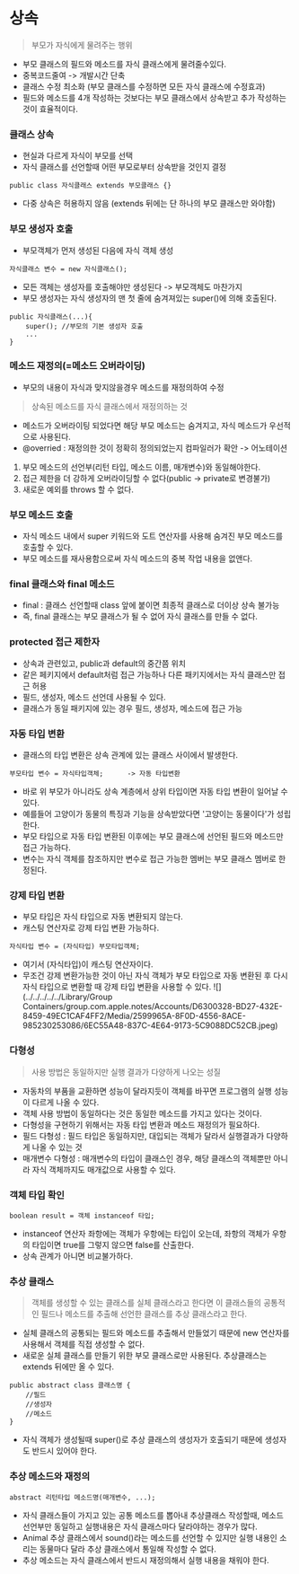 
# 상속
> 부모가 자식에게 물려주는 행위

* 부모 클래스의 필드와 메소드를 자식 클래스에게 물려줄수있다.
* 중복코드줄여 -> 개발시간 단축
* 클래스 수정 최소화 (부모 클래스를 수정하면 모든 자식 클래스에 수정효과)
* 필드와 메소드를 4개 작성하는 것보다는 부모 클래스에서 상속받고 추가 작성하는 것이 효율적이다.

### 클래스 상속
* 현실과 다르게 자식이 부모를 선택
* 자식 클래스를 선언할때 어떤 부모로부터 상속받을 것인지 결정

```
public class 자식클래스 extends 부모클래스 {}
```

* 다중 상속은 허용하지 않음 (extends 뒤에는 단 하나의 부모 클래스만 와야함)

### 부모 생성자 호출
* 부모객체가 먼저 생성된 다음에 자식 객체 생성

```
자식클래스 변수 = new 자식클래스();
```

* 모든 객체는 생성자를 호출해야만 생성된다 -> 부모객체도 마찬가지
* 부모 생성자는 자식 생성자의 맨 첫 줄에 숨겨져있는 super()에 의해 호출된다.

```
public 자식클래스(...){
    super(); //부모의 기본 생성자 호출
    ...
}
```
### 메소드 재정의(=메소드 오버라이딩)
* 부모의 내용이 자식과 맞지않을경우 메소드를 재정의하여 수정 
>상속된 메소드를 자식 클래스에서 재정의하는 것

* 메소드가 오버라이팅 되었다면 해당 부모 메소드는 숨겨지고, 자식 메소드가 우선적으로 사용된다.
* @overried : 재정의한 것이 정확히 정의되었는지 컴파일러가 확안 -> 어노테이션

1. 부모 메소드의 선언부(리턴 타입, 메소드 이름, 매개변수)와 동일해야한다.
2. 접근 제한을 더 강하게 오버라이딩할 수 없다(public -> private로 변경불가)
3. 새로운 예외를 throws 할 수 없다.

### 부모 메소드 호출
* 자식 메소드 내에서 super 키워드와 도트 연산자를 사용해 숨겨진 부모 메소드를 호출할 수 있다.
* 부모 메소드를 재사용함으로써 자식 메소드의 중복 작업 내용을 없앤다.

### final 클래스와 final 메소드
* final : 클래스 선언할때 class 앞에 붙이면 최종적 클래스로 더이상 상속 불가능
* 즉, final 클래스는 부모 클래스가 될 수 없어 자식 클래스를 만들 수 없다.

### protected 접근 제한자
* 상속과 관련있고, public과 default의 중간쯤 위치
* 같은 페키지에서 default처럼 접근 가능하나 다른 패키지에서는 자식 클래스만 접근 허용
* 필드, 생성자, 메소드 선언데 사용될 수 있다. 
* 클래스가 동일 패키지에 있는 경우 필드, 생성자, 메소드에 접근 가능

### 자동 타입 변환
* 클래스의 타입 변환은 상속 관계에 있는 클래스 사이에서 발생한다.
```
부모타입 변수 = 자식타입객체;      -> 자동 타입변환
```
* 바로 위 부모가 아니라도 상속 계층에서 상위 타입이면 자동 타입 변환이 일어날 수 있다.
* 예를들어 고양이가 동물의 특징과 기능을 상속받았다면 '고양이는 동물이다'가 성립한다.
* 부모 타입으로 자동 타입 변환된 이후에는 부모 클래스에 선언된 필드와 메소드만 접근 가능하다.
* 변수는 자식 객체를 참조하지만 변수로 접근 가능한 멤버는 부모 클래스 멤버로 한정된다.

### 강제 타입 변환
* 부모 타입은 자식 타입으로 자동 변환되지 않는다.
* 캐스팅 연산자로 강제 타입 변환 가능하다.
```
자식타입 변수 = (자식타입) 부모타입객체;
```
* 여기서 (자식타입)이 캐스팅 연산자이다.
* 무조건 강제 변환가능한 것이 아닌 자식 객체가 부모 타입으로 자동 변환된 후 다시 자식 타입으로 변환할 때 강제 타입 변환을 사용할 수 있다.
![](../../../../../Library/Group Containers/group.com.apple.notes/Accounts/D6300328-BD27-432E-8459-49EC1CAF4FF2/Media/2599965A-8F0D-4556-8ACE-985230253086/6EC55A48-837C-4E64-9173-5C9088DC52CB.jpeg)

### 다형성
> 사용 방법은 동일하지만 실행 결과가 다양하게 나오는 성질
* 자동차의 부품을 교환하면 성능이 달라지듯이 객체를 바꾸면 프로그램의 실행 성능이 다르게 나올 수 있다.
* 객체 사용 방법이 동일하다는 것은 동일한 메소드를 가지고 있다는 것이다.
* 다형성을 구현하기 위해서는 자동 타입 변환과 메소드 재정의가 필요하다. 
* 필드 다형성 : 필드 타입은 동일하지만, 대입되는 객체가 달라서 실행결과가 다양하게 나올 수 있는 것
* 매개변수 다형성 : 매개변수의 타입이 클래스인 경우, 해당 클래스의 객체뿐만 아니라 자식 객체까지도 매개값으로 사용할 수 있다.

### 객체 타입 확인
```
boolean result = 객체 instanceof 타입;
```
* instanceof 연산자 좌항에는 객체가 우항에는 타입이 오는데, 좌항의 객체가 우항의 타입이면 true를 그렇지 않으면 false를 산출한다.
* 상속 관계가 아니면 비교불가하다.

### 추상 클래스
> 객체를 생성할 수 있는 클래스를 실체 클래스라고 한다면 이 클래스들의 공통적인 필드나 메소드를 추출해 선언한 클래스를 추상 클래스라고 한다.
* 실체 클래스의 공통되는 필드와 메소드를 추출해서 만들었기 때문에 new 연산자를 사용해서 객체를 직접 생성할 수 없다.
* 새로운 실체 클래스를 만들기 위한 부모 클래스로만 사용된다. 추상클래스는 extends 뒤에만 올 수 있다.
```lombok.config
public abstract class 클래스명 {
    //필드
    //생성자
    //메소드
}
```
* 자식 객체가 생성될때 super()로 추상 클래스의 생성자가 호출되기 때문에 생성자도 반드시 있어야 한다.

### 추상 메소드와 재정의
```
abstract 리턴타입 메소드명(매개변수, ...);
```
* 자식 클래스들이 가지고 있는 공통 메소드를 뽑아내 추상클래스 작성할때, 메소드 선언부만 동일하고 실행내용은 자식 클래스마다 달라야하는 경우가 많다.
* Animal 추상 클래스에서 sound()라는 메소드를 선언할 수 있지만 실행 내용인 소리는 동물마다 달라 추상 클래스에서 통일해 작성할 수 없다.
* 추상 메소드는 자식 클래스에서 반드시 재정의해서 실행 내용을 채워야 한다.